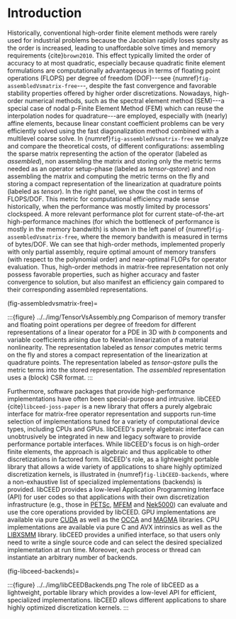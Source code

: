 # Introduction

Historically, conventional high-order finite element methods were rarely used for
industrial problems because the Jacobian rapidly loses sparsity as the order is
increased, leading to unaffordable solve times and memory requirements
{cite}`brown2010`. This effect typically limited the order of accuracy to at most
quadratic, especially because quadratic finite element formulations are computationally advantageous in terms of
floating point operations (FLOPS) per degree of freedom (DOF)---see
{numref}`fig-assembledVsmatrix-free`---, despite the fast convergence and favorable
stability properties offered by higher order discretizations. Nowadays, high-order
numerical methods, such as the spectral element method (SEM)---a special case of
nodal p-Finite Element Method (FEM) which can reuse the interpolation nodes for
quadrature---are employed, especially with (nearly) affine elements, because
linear constant coefficient problems can be very efficiently solved using the
fast diagonalization method combined with a multilevel coarse solve. In
{numref}`fig-assembledVsmatrix-free` we analyze and compare the theoretical costs,
of different configurations: assembling the sparse matrix representing the action
of the operator (labeled as *assembled*), non assembling the matrix and storing
only the metric terms needed as an operator setup-phase (labeled as *tensor-qstore*)
and non assembling  the matrix and computing the metric terms on the fly and storing
a compact representation of the linearization at quadrature points (labeled as
*tensor*). In the right panel, we show the cost in terms of FLOPS/DOF. This metric for
computational efficiency made sense historically, when the performance was mostly
limited by processors' clockspeed. A more relevant performance plot for current
state-of-the-art high-performance machines (for which the bottleneck of performance is
mostly in the memory bandwith) is shown in the left panel of
{numref}`fig-assembledVsmatrix-free`, where the memory bandwith is measured in terms of
bytes/DOF. We can see that high-order methods, implemented properly with only partial
assembly, require optimal amount of memory transfers (with respect to the
polynomial order) and near-optimal FLOPs for operator evaluation. Thus, high-order
methods in matrix-free representation not only possess favorable properties, such as
higher accuracy and faster convergence to solution, but also manifest an efficiency gain
compared to their corresponding assembled representations.

(fig-assembledvsmatrix-free)=

:::{figure} ../../img/TensorVsAssembly.png
Comparison of memory transfer and floating point operations per
degree of freedom for different representations of a linear operator for a PDE in
3D with $b$ components and variable coefficients arising due to Newton
linearization of a material nonlinearity. The representation labeled as *tensor*
computes metric terms on the fly and stores a compact representation of the
linearization at quadrature points. The representation labeled as *tensor-qstore*
pulls the metric terms into the stored representation. The *assembled* representation
uses a (block) CSR format.
:::

Furthermore, software packages that provide high-performance implementations have often
been special-purpose and intrusive. libCEED {cite}`libceed-joss-paper` is a new library that offers a purely
algebraic interface for matrix-free operator representation and supports run-time
selection of implementations tuned for a variety of computational device types,
including CPUs and GPUs. libCEED's purely algebraic interface can unobtrusively be
integrated in new and legacy software to provide performance portable interfaces.
While libCEED's focus is on high-order finite elements, the approach is algebraic
and thus applicable to other discretizations in factored form. libCEED's role, as
a lightweight portable library that allows a wide variety of applications to share
highly optimized discretization kernels, is illustrated in
{numref}`fig-libCEED-backends`, where a non-exhaustive list of specialized
implementations (backends) is provided. libCEED provides a low-level Application
Programming Interface (API) for user codes so that applications with their own
discretization infrastructure (e.g., those in [PETSc](https://www.mcs.anl.gov/petsc/),
[MFEM](https://mfem.org/) and [Nek5000](https://nek5000.mcs.anl.gov/)) can evaluate
and use the core operations provided by libCEED. GPU implementations are available via
pure [CUDA](https://developer.nvidia.com/about-cuda) as well as the
[OCCA](http://github.com/libocca/occa) and [MAGMA](https://bitbucket.org/icl/magma)
libraries. CPU implementations are available via pure C and AVX intrinsics as well as
the [LIBXSMM](http://github.com/hfp/libxsmm) library. libCEED provides a unified
interface, so that users only need to write a single source code and can select the
desired specialized implementation at run time. Moreover, each process or thread can
instantiate an arbitrary number of backends.

(fig-libceed-backends)=

:::{figure} ../../img/libCEEDBackends.png
The role of libCEED as a lightweight, portable library which provides a low-level
API for efficient, specialized implementations. libCEED allows different applications
to share highly optimized discretization kernels.
:::
